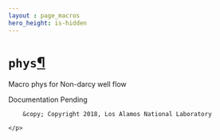 ```yaml
---
layout : page_macros
hero_height: is-hidden
---
```


<h1><code class="docutils literal notranslate"><span class="pre">phys</span></code><a class="headerlink" href="#phys" title="Permalink to this headline">¶</a></h1>
<p>Macro phys for Non-darcy well flow</p>
<p>Documentation Pending</p>
  <div role="contentinfo">
    <p>
        
        &copy; Copyright 2018, Los Alamos National Laboratory

    </p>
  </div>